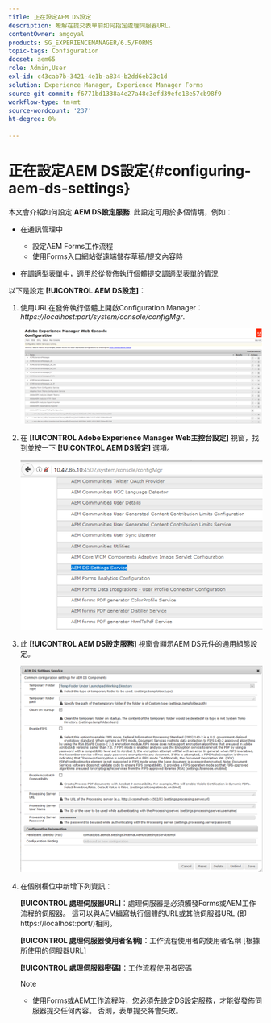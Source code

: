 ```yaml
---
title: 正在設定AEM DS設定
description: 瞭解在提交表單前如何指定處理伺服器URL。
contentOwner: amgoyal
products: SG_EXPERIENCEMANAGER/6.5/FORMS
topic-tags: Configuration
docset: aem65
role: Admin,User
exl-id: c43cab7b-3421-4e1b-a834-b2dd6eb23c1d
solution: Experience Manager, Experience Manager Forms
source-git-commit: f6771bd1338a4e27a48c3efd39efe18e57cb98f9
workflow-type: tm+mt
source-wordcount: '237'
ht-degree: 0%

---
```


# 正在設定AEM DS設定{#configuring-aem-ds-settings}

本文會介紹如何設定 **AEM DS設定服務**. 此設定可用於多個情境，例如：

* 在通訊管理中

   * 設定AEM Forms工作流程
   * 使用Forms入口網站從遠端儲存草稿/提交內容時

* 在調適型表單中，適用於從發佈執行個體提交調適型表單的情況

以下是設定 **[!UICONTROL AEM DS設定]**：

1. 使用URL在發佈執行個體上開啟Configuration Manager：\
   *https://localhost:port/system/console/configMgr*.

   ![AEM Web主控台設定](assets/web_configuration_console_new.png)

1. 在 **[!UICONTROL Adobe Experience Manager Web主控台設定]** 視窗，找到並按一下 **[!UICONTROL AEM DS設定]** 選項。

   ![DS設定](assets/ds_settings_new.png)

1. 此 **[!UICONTROL AEM DS設定服務]** 視窗會顯示AEM DS元件的通用組態設定。

   ![DS設定服務](assets/ds_settings_service_new.png)

1. 在個別欄位中新增下列資訊：

   **[!UICONTROL 處理伺服器URL]**：處理伺服器是必須觸發Forms或AEM工作流程的伺服器。 這可以與AEM編寫執行個體的URL或其他伺服器URL (即https://localhost:port/)相同。

   **[!UICONTROL 處理伺服器使用者名稱]**：工作流程使用者的使用者名稱 [根據所使用的伺服器URL]

   **[!UICONTROL 處理伺服器密碼]**：工作流程使用者密碼

   >[!NOTE]
   >
   >
   >    
   >    
   >    * 使用Forms或AEM工作流程時，您必須先設定DS設定服務，才能從發佈伺服器提交任何內容。 否則，表單提交將會失敗。
   >    
   >
